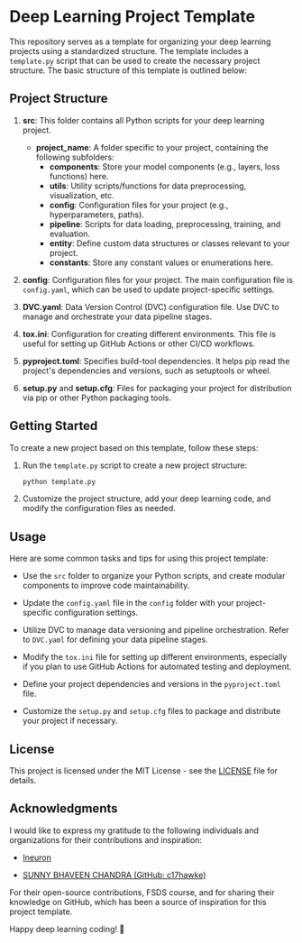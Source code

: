 # Deep Learning Project Template

This repository serves as a template for organizing your deep learning projects using a standardized structure. The template includes a `template.py` script that can be used to create the necessary project structure. The basic structure of this template is outlined below:

## Project Structure

1. **src**: This folder contains all Python scripts for your deep learning project.
   - **project_name**: A folder specific to your project, containing the following subfolders:
     - **components**: Store your model components (e.g., layers, loss functions) here.
     - **utils**: Utility scripts/functions for data preprocessing, visualization, etc.
     - **config**: Configuration files for your project (e.g., hyperparameters, paths).
     - **pipeline**: Scripts for data loading, preprocessing, training, and evaluation.
     - **entity**: Define custom data structures or classes relevant to your project.
     - **constants**: Store any constant values or enumerations here.

2. **config**: Configuration files for your project. The main configuration file is `config.yaml`, which can be used to update project-specific settings.

3. **DVC.yaml**: Data Version Control (DVC) configuration file. Use DVC to manage and orchestrate your data pipeline stages.

4. **tox.ini**: Configuration for creating different environments. This file is useful for setting up GitHub Actions or other CI/CD workflows.

5. **pyproject.toml**: Specifies build-tool dependencies. It helps pip read the project's dependencies and versions, such as setuptools or wheel.

6. **setup.py** and **setup.cfg**: Files for packaging your project for distribution via pip or other Python packaging tools.

## Getting Started

To create a new project based on this template, follow these steps:

1. Run the `template.py` script to create a new project structure:
   ```bash
   python template.py 
   ```
   
2. Customize the project structure, add your deep learning code, and modify the configuration files as needed.

## Usage

Here are some common tasks and tips for using this project template:

- Use the `src` folder to organize your Python scripts, and create modular components to improve code maintainability.

- Update the `config.yaml` file in the `config` folder with your project-specific configuration settings.

- Utilize DVC to manage data versioning and pipeline orchestration. Refer to `DVC.yaml` for defining your data pipeline stages.

- Modify the `tox.ini` file for setting up different environments, especially if you plan to use GitHub Actions for automated testing and deployment.

- Define your project dependencies and versions in the `pyproject.toml` file.

- Customize the `setup.py` and `setup.cfg` files to package and distribute your project if necessary.


## License

This project is licensed under the MIT License - see the [LICENSE](LICENSE) file for details.

## Acknowledgments

I would like to express my gratitude to the following individuals and organizations for their contributions and inspiration:

- [Ineuron](https://ineuron.ai)

- [SUNNY BHAVEEN CHANDRA (GitHub: c17hawke)](https://github.com/c17hawke)

For their open-source contributions, FSDS course, and for sharing their knowledge on GitHub, which has been a source of inspiration for this project template.

Happy deep learning coding! 🚀

